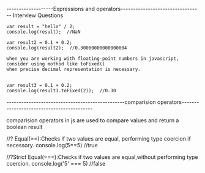 -------------------Expressions and operators---------------------------------
Interview Questions

    var result = "hello" / 2;
    console.log(result);  //NaN

    var result2 = 0.1 + 0.2;
    console.log(result2);  //0.30000000000000004

    when you are working with floating-point numbers in javascript, consider using mothod like toFixed() 
    when precise decimal representation is necessary.


    var result3 = 0.1 + 0.2;
    console.log(result3.toFixed(2));  //0.30

------------------------------------------------comparision operators------------------------------------------

comparision operators in js are used to compare values and return a boolean result


//? Equal(==):Checks if two values are equal, performing type coercion if necessory.
console.log(5==5) //true

//?Strict Equal(===):Checks if two values are equal,without performing type coercion.
console.log('5' === 5) //false    

